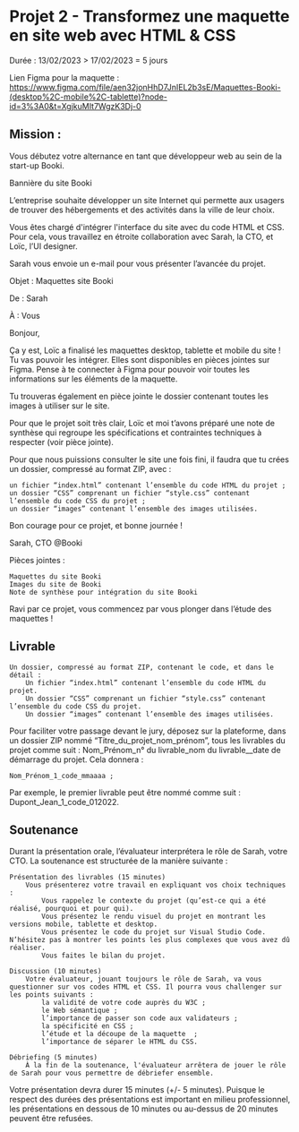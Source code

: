 # Projet 2 - Transformez une maquette en site web avec HTML & CSS
Durée : 13/02/2023 > 17/02/2023 = 5 jours

Lien Figma pour la maquette : https://www.figma.com/file/aen32jonHhD7JnIEL2b3sE/Maquettes-Booki-(desktop%2C-mobile%2C-tablette)?node-id=3%3A0&t=XgjkuMIt7WgzK3Dj-0

## Mission :
Vous débutez votre alternance en tant que développeur web au sein de la start-up Booki. 

Bannière du site Booki

L’entreprise souhaite développer un site Internet qui permette aux usagers de trouver des hébergements et des activités dans la ville de leur choix.

Vous êtes chargé d'intégrer l'interface du site avec du code HTML et CSS. Pour cela, vous travaillez en étroite collaboration avec Sarah, la CTO, et Loïc, l’UI designer. 

Sarah vous envoie un e-mail pour vous présenter l’avancée du projet.

 

Objet : Maquettes site Booki

De : Sarah

À : Vous

Bonjour,

Ça y est, Loïc a finalisé les maquettes desktop, tablette et mobile du site ! Tu vas pouvoir les intégrer. Elles sont disponibles en pièces jointes sur Figma. Pense à te connecter à Figma pour pouvoir voir toutes les informations sur les éléments de la maquette.

Tu trouveras également en pièce jointe le dossier contenant toutes les images à utiliser sur le site.

Pour que le projet soit très clair, Loïc et moi t’avons préparé une note de synthèse qui regroupe les spécifications et contraintes techniques à respecter (voir pièce jointe).

Pour que nous puissions consulter le site une fois fini, il faudra que tu crées un dossier, compressé au format ZIP, avec :

    un fichier “index.html” contenant l’ensemble du code HTML du projet ;
    un dossier “CSS” comprenant un fichier “style.css” contenant l’ensemble du code CSS du projet ;
    un dossier “images” contenant l’ensemble des images utilisées.


Bon courage pour ce projet, et bonne journée !

Sarah, CTO @Booki

Pièces jointes :

    Maquettes du site Booki
    Images du site de Booki
    Note de synthèse pour intégration du site Booki

Ravi par ce projet, vous commencez par vous plonger dans l’étude des maquettes ! 



## Livrable
    Un dossier, compressé au format ZIP, contenant le code, et dans le détail :
        Un fichier “index.html” contenant l’ensemble du code HTML du projet.
        Un dossier “CSS” comprenant un fichier “style.css” contenant l’ensemble du code CSS du projet.
        Un dossier “images” contenant l’ensemble des images utilisées.

Pour faciliter votre passage devant le jury, déposez sur la plateforme, dans un dossier ZIP nommé “Titre_du_projet_nom_prénom”, tous les livrables du projet comme suit : Nom_Prénom_n° du livrable_nom du livrable__date de démarrage du projet. Cela donnera :  

    Nom_Prénom_1_code_mmaaaa ;

Par exemple, le premier livrable peut être nommé comme suit : Dupont_Jean_1_code_012022.



## Soutenance
Durant la présentation orale, l’évaluateur interprétera le rôle de Sarah, votre CTO. La soutenance est structurée de la manière suivante :

    Présentation des livrables (15 minutes) 
        Vous présenterez votre travail en expliquant vos choix techniques :
            Vous rappelez le contexte du projet (qu’est-ce qui a été réalisé, pourquoi et pour qui).
            Vous présentez le rendu visuel du projet en montrant les versions mobile, tablette et desktop.
            Vous présentez le code du projet sur Visual Studio Code. N’hésitez pas à montrer les points les plus complexes que vous avez dû réaliser.
            Vous faites le bilan du projet.

    Discussion (10 minutes) 
        Votre évaluateur, jouant toujours le rôle de Sarah, va vous questionner sur vos codes HTML et CSS. Il pourra vous challenger sur les points suivants : 
            la validité de votre code auprès du W3C ;
            le Web sémantique ;
            l’importance de passer son code aux validateurs ;
            la spécificité en CSS ; 
            l’étude et la découpe de la maquette  ;
            l’importance de séparer le HTML du CSS.

    Débriefing (5 minutes)
        À la fin de la soutenance, l'évaluateur arrêtera de jouer le rôle de Sarah pour vous permettre de débriefer ensemble. 

Votre présentation devra durer 15 minutes (+/- 5 minutes). Puisque le respect des durées des présentations est important en milieu professionnel, les présentations en dessous de 10 minutes ou au-dessus de 20 minutes peuvent être refusées.  
